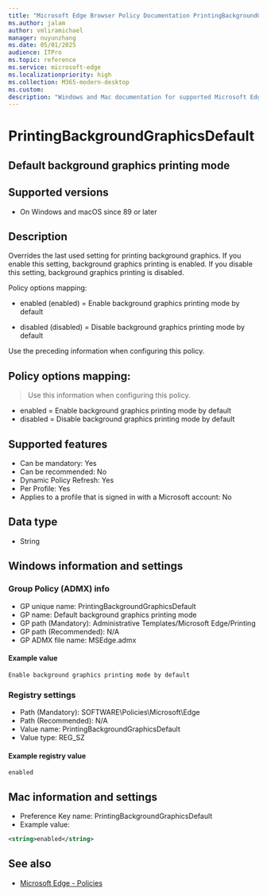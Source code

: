 ```yaml
---
title: "Microsoft Edge Browser Policy Documentation PrintingBackgroundGraphicsDefault"
ms.author: jalam
author: vmliramichael
manager: nuyunzhang
ms.date: 05/01/2025
audience: ITPro
ms.topic: reference
ms.service: microsoft-edge
ms.localizationpriority: high
ms.collection: M365-modern-desktop
ms.custom:
description: "Windows and Mac documentation for supported Microsoft Edge Browser policy: Default background graphics printing mode"
---
```


<!--THIS FILE IS AUTOMATICALLY GENERATED. MANUAL CHANGES WILL BE OVERWRITTEN.-->
<!--Please contact the Microsoft Edge Manageability team with any questions.-->

# PrintingBackgroundGraphicsDefault

## Default background graphics printing mode


## Supported versions

- On Windows and macOS since 89 or later

## Description

Overrides the last used setting for printing background graphics.
If you enable this setting, background graphics printing is enabled.
If you disable this setting, background graphics printing is disabled.

Policy options mapping:

* enabled (enabled) = Enable background graphics printing mode by default

* disabled (disabled) = Disable background graphics printing mode by default

Use the preceding information when configuring this policy.

## Policy options mapping:
> Use this information when configuring this policy.

- enabled = Enable background graphics printing mode by default
- disabled = Disable background graphics printing mode by default

## Supported features

- Can be mandatory: Yes
- Can be recommended: No
- Dynamic Policy Refresh: Yes
- Per Profile: Yes
- Applies to a profile that is signed in with a Microsoft account: No

## Data type

- String

## Windows information and settings

### Group Policy (ADMX) info

- GP unique name: PrintingBackgroundGraphicsDefault
- GP name: Default background graphics printing mode
- GP path (Mandatory): Administrative Templates/Microsoft Edge/Printing
- GP path (Recommended): N/A
- GP ADMX file name: MSEdge.admx

#### Example value

```
Enable background graphics printing mode by default
```

### Registry settings

- Path (Mandatory): SOFTWARE\Policies\Microsoft\Edge
- Path (Recommended): N/A
- Value name: PrintingBackgroundGraphicsDefault
- Value type: REG_SZ

#### Example registry value

```
enabled
```


## Mac information and settings

- Preference Key name: PrintingBackgroundGraphicsDefault
- Example value:

```xml
<string>enabled</string>
```

## See also
- [Microsoft Edge - Policies](../microsoft-edge-policies.md)
